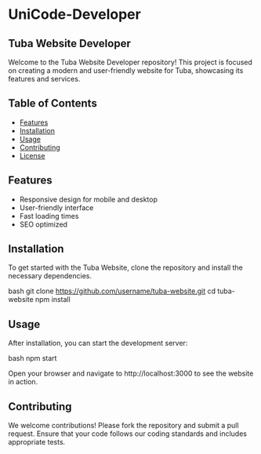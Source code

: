 # UniCode-Developer
## Tuba Website Developer

Welcome to the Tuba Website Developer repository! This project is focused on creating a modern and user-friendly website for Tuba, showcasing its features and services.

## Table of Contents

- [Features](#features)
- [Installation](#installation)
- [Usage](#usage)
- [Contributing](#contributing)
- [License](#license)

## Features

- Responsive design for mobile and desktop
- User-friendly interface
- Fast loading times
- SEO optimized

## Installation

To get started with the Tuba Website, clone the repository and install the necessary dependencies.

bash
git clone https://github.com/username/tuba-website.git
cd tuba-website
npm install

## Usage

After installation, you can start the development server:

bash
npm start

Open your browser and navigate to http://localhost:3000 to see the website in action.

## Contributing

We welcome contributions! Please fork the repository and submit a pull request. Ensure that your code follows our coding standards and includes appropriate tests.
